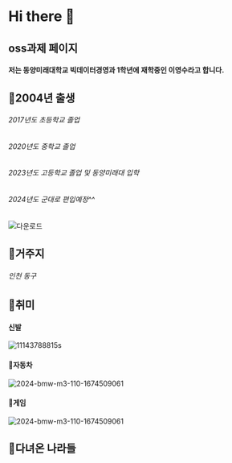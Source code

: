 # Hi there 👋

## oss과제 페이지

#### 저는 동양미래대학교 빅데이터경영과 1학년에 재학중인 이영수라고 합니다.

## :pushpin:2004년 출생
###### 2017년도 초등학교 졸업
###### 2020년도 중학교 졸업
###### 2023년도 고등학교 졸업 및 동양미래대 입학
###### 2024년도 군대로 편입예정^^
![다운로드](https://github.com/asmdl123/asmdl123/assets/144200971/322973bd-a74d-40ab-93ea-75e40d9f1fd8)

## :pushpin:거주지
###### 인천 동구

## :pushpin:취미
#### 신발
![11143788815s](https://github.com/asmdl123/asmdl123/assets/144200971/56567c6b-af49-4eb8-8cb9-d8e95a6828cc)
#### :pushpin:자동차
![2024-bmw-m3-110-1674509061](https://github.com/asmdl123/asmdl123/assets/144200971/121138fe-6522-4294-a0c7-f60fb2c0fb0c)
#### :pushpin:게임
![2024-bmw-m3-110-1674509061](https://github.com/asmdl123/asmdl123/assets/144200971/90dd4827-a19a-4bb5-a817-aaed0a206941)

## :pushpin:다녀온 나라들
######




